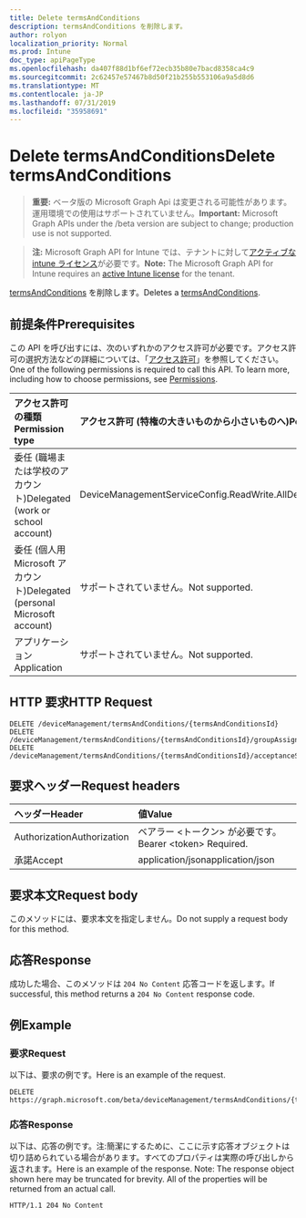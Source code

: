 ```yaml
---
title: Delete termsAndConditions
description: termsAndConditions を削除します。
author: rolyon
localization_priority: Normal
ms.prod: Intune
doc_type: apiPageType
ms.openlocfilehash: da407f88d1bf6ef72ecb35b80e7bacd8358ca4c9
ms.sourcegitcommit: 2c62457e57467b8d50f21b255b553106a9a5d8d6
ms.translationtype: MT
ms.contentlocale: ja-JP
ms.lasthandoff: 07/31/2019
ms.locfileid: "35958691"
---
```

# <a name="delete-termsandconditions"></a><span data-ttu-id="83a44-103">Delete termsAndConditions</span><span class="sxs-lookup"><span data-stu-id="83a44-103">Delete termsAndConditions</span></span>

> <span data-ttu-id="83a44-104">**重要:** ベータ版の Microsoft Graph Api は変更される可能性があります。運用環境での使用はサポートされていません。</span><span class="sxs-lookup"><span data-stu-id="83a44-104">**Important:** Microsoft Graph APIs under the /beta version are subject to change; production use is not supported.</span></span>

> <span data-ttu-id="83a44-105">**注:** Microsoft Graph API for Intune では、テナントに対して[アクティブな intune ライセンス](https://go.microsoft.com/fwlink/?linkid=839381)が必要です。</span><span class="sxs-lookup"><span data-stu-id="83a44-105">**Note:** The Microsoft Graph API for Intune requires an [active Intune license](https://go.microsoft.com/fwlink/?linkid=839381) for the tenant.</span></span>

<span data-ttu-id="83a44-106">[termsAndConditions](../resources/intune-companyterms-termsandconditions.md) を削除します。</span><span class="sxs-lookup"><span data-stu-id="83a44-106">Deletes a [termsAndConditions](../resources/intune-companyterms-termsandconditions.md).</span></span>

## <a name="prerequisites"></a><span data-ttu-id="83a44-107">前提条件</span><span class="sxs-lookup"><span data-stu-id="83a44-107">Prerequisites</span></span>
<span data-ttu-id="83a44-p101">この API を呼び出すには、次のいずれかのアクセス許可が必要です。アクセス許可の選択方法などの詳細については、「[アクセス許可](/graph/permissions-reference)」を参照してください。</span><span class="sxs-lookup"><span data-stu-id="83a44-p101">One of the following permissions is required to call this API. To learn more, including how to choose permissions, see [Permissions](/graph/permissions-reference).</span></span>

|<span data-ttu-id="83a44-110">アクセス許可の種類</span><span class="sxs-lookup"><span data-stu-id="83a44-110">Permission type</span></span>|<span data-ttu-id="83a44-111">アクセス許可 (特権の大きいものから小さいものへ)</span><span class="sxs-lookup"><span data-stu-id="83a44-111">Permissions (from most to least privileged)</span></span>|
|:---|:---|
|<span data-ttu-id="83a44-112">委任 (職場または学校のアカウント)</span><span class="sxs-lookup"><span data-stu-id="83a44-112">Delegated (work or school account)</span></span>|<span data-ttu-id="83a44-113">DeviceManagementServiceConfig.ReadWrite.All</span><span class="sxs-lookup"><span data-stu-id="83a44-113">DeviceManagementServiceConfig.ReadWrite.All</span></span>|
|<span data-ttu-id="83a44-114">委任 (個人用 Microsoft アカウント)</span><span class="sxs-lookup"><span data-stu-id="83a44-114">Delegated (personal Microsoft account)</span></span>|<span data-ttu-id="83a44-115">サポートされていません。</span><span class="sxs-lookup"><span data-stu-id="83a44-115">Not supported.</span></span>|
|<span data-ttu-id="83a44-116">アプリケーション</span><span class="sxs-lookup"><span data-stu-id="83a44-116">Application</span></span>|<span data-ttu-id="83a44-117">サポートされていません。</span><span class="sxs-lookup"><span data-stu-id="83a44-117">Not supported.</span></span>|

## <a name="http-request"></a><span data-ttu-id="83a44-118">HTTP 要求</span><span class="sxs-lookup"><span data-stu-id="83a44-118">HTTP Request</span></span>
<!-- {
  "blockType": "ignored"
}
-->
``` http
DELETE /deviceManagement/termsAndConditions/{termsAndConditionsId}
DELETE /deviceManagement/termsAndConditions/{termsAndConditionsId}/groupAssignments/{termsAndConditionsGroupAssignmentId}/termsAndConditions
DELETE /deviceManagement/termsAndConditions/{termsAndConditionsId}/acceptanceStatuses/{termsAndConditionsAcceptanceStatusId}/termsAndConditions
```

## <a name="request-headers"></a><span data-ttu-id="83a44-119">要求ヘッダー</span><span class="sxs-lookup"><span data-stu-id="83a44-119">Request headers</span></span>
|<span data-ttu-id="83a44-120">ヘッダー</span><span class="sxs-lookup"><span data-stu-id="83a44-120">Header</span></span>|<span data-ttu-id="83a44-121">値</span><span class="sxs-lookup"><span data-stu-id="83a44-121">Value</span></span>|
|:---|:---|
|<span data-ttu-id="83a44-122">Authorization</span><span class="sxs-lookup"><span data-stu-id="83a44-122">Authorization</span></span>|<span data-ttu-id="83a44-123">ベアラー &lt;トークン&gt; が必要です。</span><span class="sxs-lookup"><span data-stu-id="83a44-123">Bearer &lt;token&gt; Required.</span></span>|
|<span data-ttu-id="83a44-124">承諾</span><span class="sxs-lookup"><span data-stu-id="83a44-124">Accept</span></span>|<span data-ttu-id="83a44-125">application/json</span><span class="sxs-lookup"><span data-stu-id="83a44-125">application/json</span></span>|

## <a name="request-body"></a><span data-ttu-id="83a44-126">要求本文</span><span class="sxs-lookup"><span data-stu-id="83a44-126">Request body</span></span>
<span data-ttu-id="83a44-127">このメソッドには、要求本文を指定しません。</span><span class="sxs-lookup"><span data-stu-id="83a44-127">Do not supply a request body for this method.</span></span>

## <a name="response"></a><span data-ttu-id="83a44-128">応答</span><span class="sxs-lookup"><span data-stu-id="83a44-128">Response</span></span>
<span data-ttu-id="83a44-129">成功した場合、このメソッドは `204 No Content` 応答コードを返します。</span><span class="sxs-lookup"><span data-stu-id="83a44-129">If successful, this method returns a `204 No Content` response code.</span></span>

## <a name="example"></a><span data-ttu-id="83a44-130">例</span><span class="sxs-lookup"><span data-stu-id="83a44-130">Example</span></span>

### <a name="request"></a><span data-ttu-id="83a44-131">要求</span><span class="sxs-lookup"><span data-stu-id="83a44-131">Request</span></span>
<span data-ttu-id="83a44-132">以下は、要求の例です。</span><span class="sxs-lookup"><span data-stu-id="83a44-132">Here is an example of the request.</span></span>
``` http
DELETE https://graph.microsoft.com/beta/deviceManagement/termsAndConditions/{termsAndConditionsId}
```

### <a name="response"></a><span data-ttu-id="83a44-133">応答</span><span class="sxs-lookup"><span data-stu-id="83a44-133">Response</span></span>
<span data-ttu-id="83a44-p102">以下は、応答の例です。注:簡潔にするために、ここに示す応答オブジェクトは切り詰められている場合があります。すべてのプロパティは実際の呼び出しから返されます。</span><span class="sxs-lookup"><span data-stu-id="83a44-p102">Here is an example of the response. Note: The response object shown here may be truncated for brevity. All of the properties will be returned from an actual call.</span></span>
``` http
HTTP/1.1 204 No Content
```






